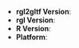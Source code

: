 <!--
If you want to report a bug, you are in the right place!

If you need help or have a question, please ask on https://www.stackoverflow.com .
Include tags `[r]` and `[rgl]` and you'll likely get help quickly.

You can test whether your bug has already been fixed by running

    remotes::install_github("dmurdoch/rgl2gltf")

but the install may fail, as `rgl2gltf` currently uses
the development build of `rgl`, and that package can be hard to build.  If so,
please test on the latest CRAN release.

If you've still got problems, please include code that demonstrates the bug and keep it short and simple.
-->
* **rgl2gltf Version**:
* **rgl Version**:
* **R Version**:
* **Platform**: <!-- `uname -a` (UNIX), or Windows version and machine type -->
